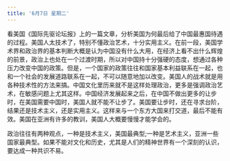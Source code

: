 ```yaml
---
title: '6月7日 星期二'
---
```


看美国《国际先驱论坛报》上的一篇文章，分析美国为何最后给了中国最惠国待遇的过程。美国人太技术了，特别不懂政治艺术，十分实用主义。在前一段，美国学术界和政治界的基本判断大概是认为中国没有什么大用，在经济上看不出什么辉煌的前景，政治上也处在一个过渡时期，所以对中国持十分强硬的态度，想通过各种压力改变中国的政策。但是，一个国家的政策往往和国家基本利益联系在一起，也和一个社会的发展道路联系在一起，不可以随意地加以改变。美国人的战术就是用各种技术性的方法来搞。中国文化里历来就不是这样处理政治，更多是强调政治艺术，在敏感问题上尤其这样。中国经济发展起来之后，在中国不做出更多的让步时，在美国需要中国时，美国人就不能不让步了。美国要让步时，还在寻求台阶，结果还是技术主义，还是实用主义。这样来与一个东方大国来打交道，最后不能有效。美国在亚洲有许多的教训，美国人大概要慢慢才能学会的。

政治往往有两种观点，一种是技术主义，美国最典型;一种是艺术主义，亚洲一些国家最典型。如果不能对文化和历史，尤其是人们的精神世界有一个深刻的认识，要达成一种共识不易。

